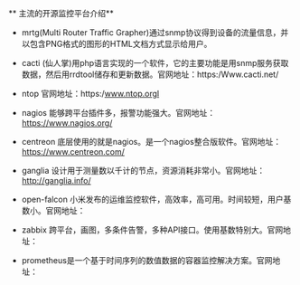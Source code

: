 ** 主流的开源监控平台介绍**

- mrtg(Multi Router Traffic Grapher)通过snmp协议得到设备的流量信息，并以包含PNG格式的图形的HTML文档方式显示给用户。

- cacti 	(仙人掌)用php语言实现的一个软件，它的主要功能是用snmp服务获取数据，然后用rrdtool储存和更新数据。官网地址：https:/Www.cacti.net/

- ntop 官网地址：https:/www.ntop.orgl

- nagios 能够跨平台插件多，报警功能强大。官网地址：https://www.nagios.org/

- centreon 底层使用的就是nagios。是一个nagios整合版软件。官网地址：https://www.centreon.com/

- ganglia 设计用于测量数以千计的节点，资源消耗非常小。官网地址：http://ganglia.info/

- open-falcon 小米发布的运维监控软件，高效率，高可用。时间较短，用户基数小。官网地址：

- zabbix 跨平台，画图，多条件告警，多种API接口。使用基数特别大。官网地址：

- prometheus是一个基于时间序列的数值数据的容器监控解决方案。官网地址：